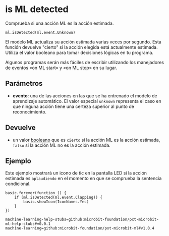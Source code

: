 # is ML detected

Comprueba si una acción ML es la acción estimada.

```sig
ml.isDetected(ml.event.Unknown)
```

El modelo ML actualiza su acción estimada varias veces por segundo. Esta función devuelve "cierto" si la acción elegida está actualmente estimada. Utiliza el valor booleano para tomar decisiones lógicas en tu programa.

Algunos programas serán más fáciles de escribir utilizando los manejadores de eventos «on ML start» y «on ML stop» en su lugar.

## Parámetros

- **evento**: una de las acciones en las que se ha entrenado el modelo de aprendizaje automático. El valor especial `unknown` representa el caso en que ninguna acción tiene una certeza superior al punto de reconocimiento.

## Devuelve

- un valor [booleano](/types/boolean) que es `cierto` si la acción ML es la acción estimada, `falso` si la acción ML no es la acción estimada.

## Ejemplo

Este ejemplo mostrará un icono de tic en la pantalla LED si la acción estimada es `aplaudiendo` en el momento en que se comprueba la sentencia condicional.

```blocks
basic.forever(function () {
    if (ml.isDetected(ml.event.Clapping)) {
        basic.showIcon(IconNames.Yes)
    }
})
```

```package
machine-learning-help-stubs=github:microbit-foundation/pxt-microbit-ml-help-stubs#v0.0.1
machine-learning=github:microbit-foundation/pxt-microbit-ml#v1.0.4
```

